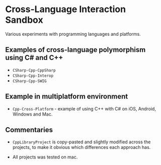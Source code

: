 # Cross-Language Interaction Sandbox

Various experiments with programming languages and platforms. 

## Examples of cross-language polymorphism using C# and C++
* `CSharp-Cpp-CppSharp`
* `CSharp-Cpp-Interop`
* `CSharp-Cpp-SWIG`

## Example in multiplatform environment
* `Cpp-Cross-Platform` - example of using C++ with C# on iOS, Android, Windows and Mac.

## Commentaries
- `CppLibraryProject` is copy-pasted and slightly modified across the projects, to make it obvious which differences each approach has.

- All projects was tested on mac.
